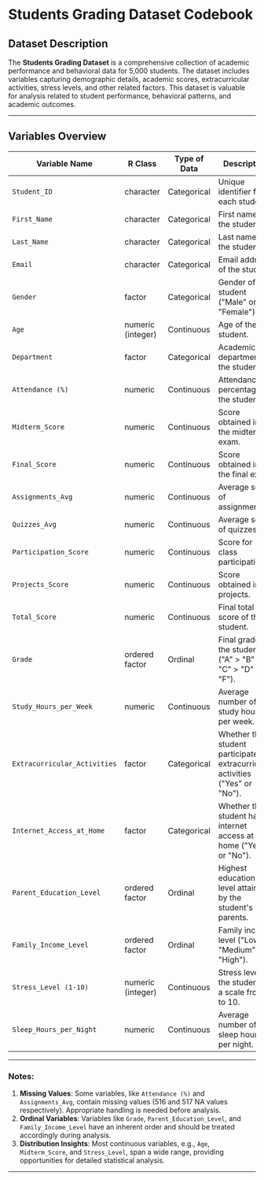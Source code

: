 # Students Grading Dataset Codebook

## Dataset Description

The **Students Grading Dataset** is a comprehensive collection of academic performance and behavioral data for 5,000 students. The dataset includes variables capturing demographic details, academic scores, extracurricular activities, stress levels, and other related factors. This dataset is valuable for analysis related to student performance, behavioral patterns, and academic outcomes.

------------------------------------------------------------------------

## Variables Overview

| **Variable Name**            | **R Class**       | **Type of Data** | **Description**                                                                 | **Example Value(s)**                                                 |
|------------------------------|-------------------|------------------|---------------------------------------------------------------------------------|----------------------------------------------------------------------|
| `Student_ID`                 | character         | Categorical      | Unique identifier for each student.                                             | "S1000", "S1001"                                                     |
| `First_Name`                 | character         | Categorical      | First name of the student.                                                      | "Omar", "Maria"                                                      |
| `Last_Name`                  | character         | Categorical      | Last name of the student.                                                       | "Williams", "Brown"                                                  |
| `Email`                      | character         | Categorical      | Email address of the student.                                                   | "[student0\@university.com](mailto:student0@university.com){.email}" |
| `Gender`                     | factor            | Categorical      | Gender of the student ("Male" or "Female").                                     | "Male", "Female"                                                     |
| `Age`                        | numeric (integer) | Continuous       | Age of the student.                                                             | 18, 21, 24                                                           |
| `Department`                 | factor            | Categorical      | Academic department of the student.                                             | "Engineering", "Business", "CS"                                      |
| `Attendance (%)`             | numeric           | Continuous       | Attendance percentage of the student.                                           | 52.29, 75.72, 100                                                    |
| `Midterm_Score`              | numeric           | Continuous       | Score obtained in the midterm exam.                                             | 55.03, 70.51, 99.98                                                  |
| `Final_Score`                | numeric           | Continuous       | Score obtained in the final exam.                                               | 57.82, 69.73, 99.98                                                  |
| `Assignments_Avg`            | numeric           | Continuous       | Average score of assignments.                                                   | 62.09, 74.81, 99.98                                                  |
| `Quizzes_Avg`                | numeric           | Continuous       | Average score of quizzes.                                                       | 50.03, 74.69, 99.96                                                  |
| `Participation_Score`        | numeric           | Continuous       | Score for class participation.                                                  | 0.00, 4.96, 10.00                                                    |
| `Projects_Score`             | numeric           | Continuous       | Score obtained in projects.                                                     | 50.01, 74.98, 100                                                    |
| `Total_Score`                | numeric           | Continuous       | Final total score of the student.                                               | 50.02, 75.39, 99.99                                                  |
| `Grade`                      | ordered factor    | Ordinal          | Final grade of the student ("A" \> "B" \> "C" \> "D" \> "F").                   | "A", "B", "F"                                                        |
| `Study_Hours_per_Week`       | numeric           | Continuous       | Average number of study hours per week.                                         | 6.2, 17.5, 30                                                        |
| `Extracurricular_Activities` | factor            | Categorical      | Whether the student participates in extracurricular activities ("Yes" or "No"). | "Yes", "No"                                                          |
| `Internet_Access_at_Home`    | factor            | Categorical      | Whether the student has internet access at home ("Yes" or "No").                | "Yes", "No"                                                          |
| `Parent_Education_Level`     | ordered factor    | Ordinal          | Highest education level attained by the student's parents.                      | "None", "High School", "Master's"                                    |
| `Family_Income_Level`        | ordered factor    | Ordinal          | Family income level ("Low" \< "Medium" \< "High").                              | "Low", "Medium", "High"                                              |
| `Stress_Level (1-10)`        | numeric (integer) | Continuous       | Stress level of the student on a scale from 1 to 10.                            | 1, 5, 10                                                             |
| `Sleep_Hours_per_Night`      | numeric           | Continuous       | Average number of sleep hours per night.                                        | 4.0, 6.5, 9.0                                                        |

------------------------------------------------------------------------

### Notes:

1.  **Missing Values**: Some variables, like `Attendance (%)` and `Assignments_Avg`, contain missing values (516 and 517 NA values respectively). Appropriate handling is needed before analysis.
2.  **Ordinal Variables**: Variables like `Grade`, `Parent_Education_Level`, and `Family_Income_Level` have an inherent order and should be treated accordingly during analysis.
3.  **Distribution Insights**: Most continuous variables, e.g., `Age`, `Midterm_Score`, and `Stress_Level`, span a wide range, providing opportunities for detailed statistical analysis.

------------------------------------------------------------------------

